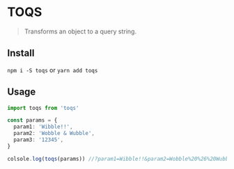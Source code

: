 # TOQS

> Transforms an object to a query string.

## Install

`npm i -S toqs` or `yarn add toqs`

## Usage

```typescript
import toqs from 'toqs'

const params = {
  param1: 'Wibble!!',
  param2: 'Wobble & Wubble',
  param3: '12345',
}

colsole.log(toqs(params)) //?param1=Wibble!!&param2=Wobble%20%26%20Wubble&param3=12345
```
